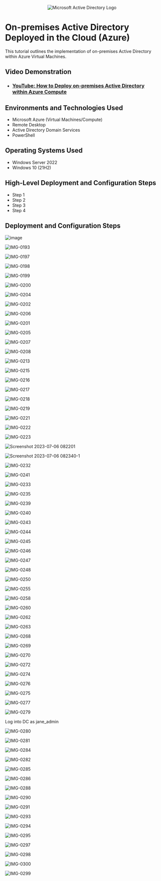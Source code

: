 <p align="center">
<img src="https://i.imgur.com/pU5A58S.png" alt="Microsoft Active Directory Logo"/>
</p>

<h1>On-premises Active Directory Deployed in the Cloud (Azure)</h1>
This tutorial outlines the implementation of on-premises Active Directory within Azure Virtual Machines.<br />


<h2>Video Demonstration</h2>

- ### [YouTube: How to Deploy on-premises Active Directory within Azure Compute](https://www.youtube.com)

<h2>Environments and Technologies Used</h2>

- Microsoft Azure (Virtual Machines/Compute)
- Remote Desktop
- Active Directory Domain Services
- PowerShell

<h2>Operating Systems Used </h2>

- Windows Server 2022
- Windows 10 (21H2)

<h2>High-Level Deployment and Configuration Steps</h2>

- Step 1
- Step 2
- Step 3
- Step 4

<h2>Deployment and Configuration Steps</h2>

![image](https://github.com/aileensae/configure-ad/assets/128826611/cdcf925b-12df-412d-971f-3c9b7e770425)

![IMG-0193](https://github.com/aileensae/configure-ad/assets/128826611/e7289851-d753-4021-bee0-1aec2c422fe0)

![IMG-0197](https://github.com/aileensae/configure-ad/assets/128826611/415c20bb-201c-4597-a6b2-865330312054)

![IMG-0198](https://github.com/aileensae/configure-ad/assets/128826611/71b5b751-a4ed-451c-a458-7824541b7b11)

![IMG-0199](https://github.com/aileensae/configure-ad/assets/128826611/a8830a45-25d8-46ca-8f44-823acbe33fe3)

![IMG-0200](https://github.com/aileensae/configure-ad/assets/128826611/be115efb-841e-441f-b379-5a19f4b2c3e4)

![IMG-0204](https://github.com/aileensae/configure-ad/assets/128826611/c3898d8e-e342-43e9-9406-8dc401f6fa83)

![IMG-0202](https://github.com/aileensae/configure-ad/assets/128826611/1e20b332-3748-458a-99f9-f489b1bf4735)

![IMG-0206](https://github.com/aileensae/configure-ad/assets/128826611/9acc1e23-97ea-4b03-a6bb-6b0fc21c8806)

![IMG-0201](https://github.com/aileensae/configure-ad/assets/128826611/b86dcca8-6830-4b21-8ac7-b7c8615312ff)

![IMG-0205](https://github.com/aileensae/configure-ad/assets/128826611/131a0281-b0bf-4b2d-a57a-74043eac0f65)



![IMG-0207](https://github.com/aileensae/configure-ad/assets/128826611/b44f8714-195b-4bc6-a5dc-a775ec7d6b9a)

![IMG-0208](https://github.com/aileensae/configure-ad/assets/128826611/a255a3a5-4ba1-4134-b125-11383b217d88)

![IMG-0213](https://github.com/aileensae/configure-ad/assets/128826611/ac9e2cf6-616c-4708-aa97-ebc0bcd7471a)

![IMG-0215](https://github.com/aileensae/configure-ad/assets/128826611/095909ac-000e-4f6a-82ab-181682efa418)

![IMG-0216](https://github.com/aileensae/configure-ad/assets/128826611/72204f66-a202-476d-906e-b9a974713ac1)

![IMG-0217](https://github.com/aileensae/configure-ad/assets/128826611/0928dbbd-b458-424d-8b10-7b73c4a2063f)

![IMG-0218](https://github.com/aileensae/configure-ad/assets/128826611/4088e4ad-7c02-4d29-8940-18a2f96476e7)

![IMG-0219](https://github.com/aileensae/configure-ad/assets/128826611/e7524bc6-8ea3-422f-bf51-da9d142cf53c)

![IMG-0221](https://github.com/aileensae/configure-ad/assets/128826611/33c1ce78-f09b-4171-a0ed-237e0926a1a6)

![IMG-0222](https://github.com/aileensae/configure-ad/assets/128826611/0cf881dc-bdc4-4192-8d38-924156ff9e68)


![IMG-0223](https://github.com/aileensae/configure-ad/assets/128826611/87d7e0cd-25c5-4b29-8fac-e01745353555)


![Screenshot 2023-07-06 082201](https://github.com/aileensae/configure-ad/assets/128826611/6d38bc8a-7aa3-40b8-a88d-eba2e86fb69e)

![Screenshot 2023-07-06 082340-1](https://github.com/aileensae/configure-ad/assets/128826611/f7c433c6-f355-4a9e-bb18-efb8391176d2)

![IMG-0232](https://github.com/aileensae/configure-ad/assets/128826611/d579f9a3-9c91-4cde-9557-a174f328c440)

![IMG-0241](https://github.com/aileensae/configure-ad/assets/128826611/0c0d603e-4be8-47dd-a60b-76359788d7ad)


![IMG-0233](https://github.com/aileensae/configure-ad/assets/128826611/496ef0de-092d-436a-a41d-290ef767774f)

![IMG-0235](https://github.com/aileensae/configure-ad/assets/128826611/383b9bd4-71e8-4e3c-a21a-0b8ee5cd93ef)

![IMG-0239](https://github.com/aileensae/configure-ad/assets/128826611/5af78776-5140-4b3d-a729-92266167c49d)

![IMG-0240](https://github.com/aileensae/configure-ad/assets/128826611/c35ac1fe-b0e1-4848-8b5c-ac08a5dac9e2)

![IMG-0243](https://github.com/aileensae/configure-ad/assets/128826611/747998cd-298d-4c97-b6d1-53e3e3bcac07)

![IMG-0244](https://github.com/aileensae/configure-ad/assets/128826611/fdbc5d89-3b4b-49e0-8ecc-bfffb16a370b)

![IMG-0245](https://github.com/aileensae/configure-ad/assets/128826611/cf0ce979-2a57-4e10-b7bd-2aa492935a2a)

![IMG-0246](https://github.com/aileensae/configure-ad/assets/128826611/226f8330-9618-4614-adf6-b83c15fe16fa)

![IMG-0247](https://github.com/aileensae/configure-ad/assets/128826611/045411bd-621b-431d-ad81-0bb53317e154)

![IMG-0248](https://github.com/aileensae/configure-ad/assets/128826611/83998c6e-5d01-4c50-a9cd-f965ea8d7892)

![IMG-0250](https://github.com/aileensae/configure-ad/assets/128826611/fb7c1cc8-1c0d-4045-86de-78859fb9d9dc)

![IMG-0255](https://github.com/aileensae/configure-ad/assets/128826611/6af90e57-e541-4af1-acd6-88d9264c90c9)

![IMG-0258](https://github.com/aileensae/configure-ad/assets/128826611/127c73e2-2a41-4e47-b49c-60f464d8f862)

![IMG-0260](https://github.com/aileensae/configure-ad/assets/128826611/b38d732b-00ae-4a71-a669-9761e3fb62bf)

![IMG-0262](https://github.com/aileensae/configure-ad/assets/128826611/9620aed6-7662-46a4-a906-996a4214e5e8)

![IMG-0263](https://github.com/aileensae/configure-ad/assets/128826611/529cd806-df07-44e5-b84d-1ba6f7b92c9c)

![IMG-0268](https://github.com/aileensae/configure-ad/assets/128826611/28b14491-822d-4168-9742-f2fa1f024a62)

![IMG-0269](https://github.com/aileensae/configure-ad/assets/128826611/29976f3e-31de-4e64-ad52-3c67b0c0f2ff)

![IMG-0270](https://github.com/aileensae/configure-ad/assets/128826611/69358ef6-dd4d-427d-8328-4d1de0b3bd94)

![IMG-0272](https://github.com/aileensae/configure-ad/assets/128826611/d63ca27a-d1c4-49ad-aa18-5297b3486e06)

![IMG-0274](https://github.com/aileensae/configure-ad/assets/128826611/ec6cb426-537c-47c3-b73f-f8926e39f3aa)

![IMG-0276](https://github.com/aileensae/configure-ad/assets/128826611/fad252d1-58d3-4951-8ee2-351296deaeef)

![IMG-0275](https://github.com/aileensae/configure-ad/assets/128826611/4cad451a-e26d-40c7-b654-580d3d452cd1)

![IMG-0277](https://github.com/aileensae/configure-ad/assets/128826611/73323f85-4241-4ead-8559-25d24c538420)

![IMG-0279](https://github.com/aileensae/configure-ad/assets/128826611/afab5270-c7f5-492a-b115-b0b1c9dfd73e)

Log into DC as jane_admin

![IMG-0280](https://github.com/aileensae/configure-ad/assets/128826611/f6fef391-6be9-46c2-80f6-1fc422deb714)

![IMG-0281](https://github.com/aileensae/configure-ad/assets/128826611/362a1a45-fb9e-4796-8237-2c1cda5e1ff7)

![IMG-0284](https://github.com/aileensae/configure-ad/assets/128826611/3b9d95e0-673a-43f3-bdae-7093a3120f84)

![IMG-0282](https://github.com/aileensae/configure-ad/assets/128826611/ac313e23-bdd1-452f-8b46-6c2808a8fb97)

![IMG-0285](https://github.com/aileensae/configure-ad/assets/128826611/dcd7da31-f829-4577-a17e-22849a6ffa1c)

![IMG-0286](https://github.com/aileensae/configure-ad/assets/128826611/79488366-7ddf-439b-a788-f5cb6e5d8557)

![IMG-0288](https://github.com/aileensae/configure-ad/assets/128826611/4813e9e2-ee8b-493e-8f99-17477af331cb)

![IMG-0290](https://github.com/aileensae/configure-ad/assets/128826611/6b689f8d-aa96-48ee-a098-b93ba704ad1d)

![IMG-0291](https://github.com/aileensae/configure-ad/assets/128826611/7b5ad376-184b-44bf-bf4f-4c0682734fb3)

![IMG-0293](https://github.com/aileensae/configure-ad/assets/128826611/e894db47-032b-455f-95ab-c8914ae16c02)

![IMG-0294](https://github.com/aileensae/configure-ad/assets/128826611/5514f874-2957-4726-80f0-c038b398bd8c)

![IMG-0295](https://github.com/aileensae/configure-ad/assets/128826611/bdadbf36-8d23-4524-983e-2ed28b510677)

![IMG-0297](https://github.com/aileensae/configure-ad/assets/128826611/6179a24a-710a-4d0a-a70e-7527ec8c0b9f)

![IMG-0298](https://github.com/aileensae/configure-ad/assets/128826611/6dc7c7c9-193f-4e94-b38b-0040e15618ca)

![IMG-0300](https://github.com/aileensae/configure-ad/assets/128826611/df70891f-d218-4da2-9b1e-b552a4528433)

![IMG-0299](https://github.com/aileensae/configure-ad/assets/128826611/3c361796-f831-412d-acea-dd2597792e51)









































